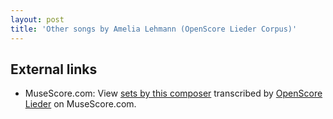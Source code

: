 ```yaml
---
layout: post
title: 'Other songs by Amelia Lehmann (OpenScore Lieder Corpus)'
---
```


## External links

- MuseScore.com: View [sets by this composer] transcribed by [OpenScore Lieder] on MuseScore.com.

[sets by this composer]: https://musescore.com/openscore-lieder-corpus/sets/5107534
[OpenScore Lieder]: https://musescore.com/openscore-lieder-corpus

